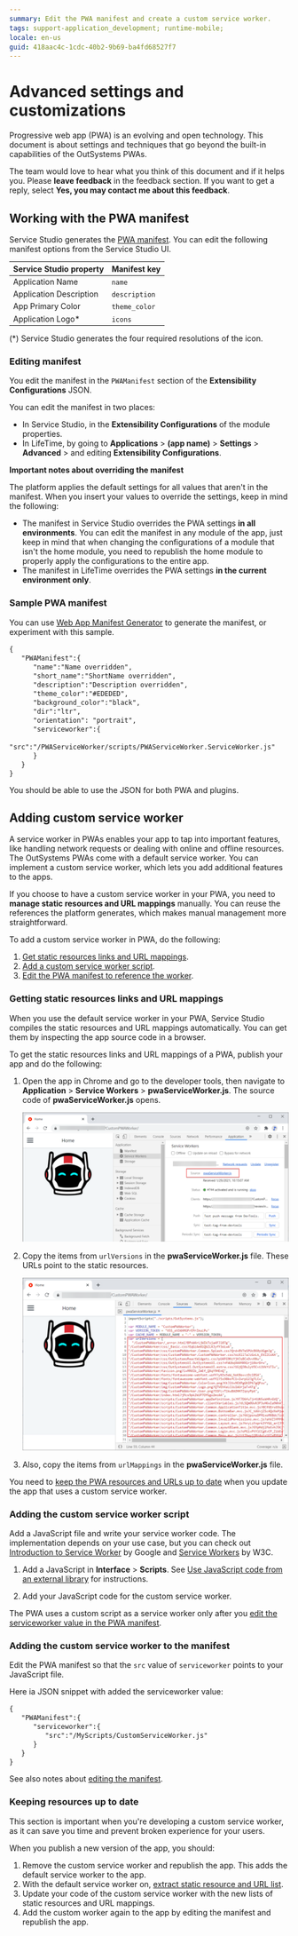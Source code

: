 ```yaml
---
summary: Edit the PWA manifest and create a custom service worker.
tags: support-application_development; runtime-mobile;
locale: en-us
guid: 418aac4c-1cdc-40b2-9b69-ba4fd68527f7
---
```


# Advanced settings and customizations

Progressive web app (PWA) is an evolving and open technology. This document is about settings and techniques that go beyond the built-in capabilities of the OutSystems PWAs.

<div class="info" markdown="1">

The team would love to hear what you think of this document and if it helps you. Please **leave feedback** in the feedback section. If you want to get a reply, select **Yes, you may contact me about this feedback**.

</div>

## Working with the PWA manifest

Service Studio generates the [PWA manifest](https://developer.mozilla.org/en-US/docs/Web/Manifest). You can edit the following manifest options from the Service Studio UI.

| Service Studio property | Manifest key  |
| ----------------------- | ------------- |
| Application Name        | `name`        |
| Application Description | `description` |
| App Primary Color       | `theme_color` |
| Application Logo*       | `icons`       |

(*) Service Studio generates the four required resolutions of the icon.

### Editing manifest

You edit the manifest in the `PWAManifest` section of the **Extensibility Configurations** JSON.

You can edit the manifest in two places:

* In Service Studio, in the **Extensibility Configurations** of the module properties.
* In LifeTime, by going to **Applications** > **(app name)** > **Settings** > **Advanced** > and editing **Extensibility Configurations**.

<div class="warning" markdown="1">

**Important notes about overriding the manifest**

The platform applies the default settings for all values that aren't in the manifest. When you insert your values to override the settings, keep in mind the following:

* The manifest in Service Studio overrides the PWA settings **in all environments**. You can edit the manifest in any module of the app, just keep in mind that when changing the configurations of a module that isn't the home module, you need to republish the home module to properly apply the configurations to the entire app.
* The manifest in LifeTime overrides the PWA settings **in the current environment only**.

</div>

### Sample PWA manifest

You can use [Web App Manifest Generator](https://app-manifest.firebaseapp.com/) to generate the manifest, or experiment with this sample. 

```
{ 
   "PWAManifest":{ 
      "name":"Name overridden",
      "short_name":"ShortName overridden",
      "description":"Description overridden",
      "theme_color":"#EDEDED",
      "background_color":"black",
      "dir":"ltr",
      "orientation": "portrait",
      "serviceworker":{ 
         "src":"/PWAServiceWorker/scripts/PWAServiceWorker.ServiceWorker.js"
      }
   }
}
```

You should be able to use the JSON for both PWA and plugins.

## Adding custom service worker

A service worker in PWAs enables your app to tap into important features, like handling network requests or dealing with online and offline resources. The OutSystems PWAs come with a default service worker. You can implement a custom service worker, which lets you add additional features to the apps.

If you choose to have a custom service worker in your PWA, you need to **manage static resources and URL mappings** manually. You can reuse the references the platform generates, which makes manual management more straightforward.

To add a custom service worker in PWA, do the following:

1. [Get static resources links and URL mappings](#getting-static-resources-links-and-url-mappings).
2. [Add a custom service worker script](#adding-custom-service-worker).
3. [Edit the PWA manifest to reference the worker](#editing-manifest).

### Getting static resources links and URL mappings

When you use the default service worker in your PWA, Service Studio compiles the static resources and URL mappings automatically. You can get them by inspecting the app source code in a browser.

To get the static resources links and URL mappings of a PWA, publish your app and do the following:

1. Open the app in Chrome and go to the developer tools, then navigate to **Application** > **Service Workers** > **pwaServiceWorker.js**. The source code of **pwaServiceWorker.js** opens. 

    ![Service worker in Chrome tools](images/service-worker-chrome-tools.png?width=700)

1. Copy the items from `urlVersions` in the **pwaServiceWorker.js** file. These URLs point to the static resources.

    ![Static resources](images/url-versions-pwa-service-worker.png?width=700)

1. Also, copy the items from `urlMappings` in the **pwaServiceWorker.js** file.

<div class="warning" markdown="1">

You need to [keep the PWA resources and URLs up to date](#keeping-resources-up-to-date) when you update the app that uses a custom service worker. 

</div>

### Adding the custom service worker script

Add a JavaScript file and write your service worker code. The implementation depends on your use case, but you can check out [Introduction to Service Worker](https://developers.google.com/web/ilt/pwa/introduction-to-service-worker) by Google and [Service Workers](https://www.w3.org/TR/service-workers/) by W3C. 

1. Add a JavaScript in **Interface** > **Scripts**. See [Use JavaScript code from an external library](../../extensibility-and-integration/javascript/mobile/use-external-lib.md) for instructions.

1. Add your JavaScript code for the custom service worker.

<div class="info" markdown="1">

The PWA uses a custom script as a service worker only after you [edit the serviceworker value in the PWA manifest](#editing-manifest).

</div>

### Adding the custom service worker to the manifest

Edit the PWA manifest so that the `src` value of `serviceworker` points to your JavaScript file. 

Here ia JSON snippet with added the serviceworker value:

```
{ 
   "PWAManifest":{ 
      "serviceworker":{ 
         "src":"/MyScripts/CustomServiceWorker.js"
      }
   }
}
```

See also notes about [editing the manifest](#editing-manifest).

### Keeping resources up to date

<div class="info" markdown="1">

This section is important when you're developing a custom service worker, as it can save you time and prevent broken experience for your users.

</div>

When you publish a new version of the app, you should:

1. Remove the custom service worker and republish the app. This adds the default service worker to the app.
1. With the default service worker on, [extract static resource and URL list](#getting-static-resources-links-and-url-mappings).
1. Update your code of the custom service worker with the new lists of static resources and URL mappings.
1. Add the custom worker again to the app by editing the manifest and republish the app.
